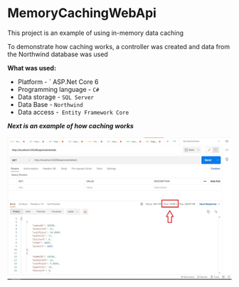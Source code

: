 # MemoryCachingWebApi

This project is an example of using in-memory data caching

To demonstrate how caching works, a controller was created and data from the Northwind database was used

**What was used:**
+ Platform - ` ASP.Net Core 6 
+ Programming language - `C#`
+ Data storage - `SQL Server`
+ Data Base - `Northwind`
+ Data access -` Entity Framework Core`

***Next is an example of how caching works***

![cach1](/cach1.jpg)
